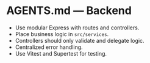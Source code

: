# AGENTS.md — Backend

- Use modular Express with routes and controllers.
- Place business logic in `src/services`.
- Controllers should only validate and delegate logic.
- Centralized error handling.
- Use Vitest and Supertest for testing.
